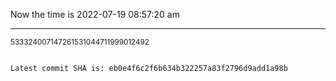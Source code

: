 Now the time is 2022-07-19 08:57:20 am

---

<small>533324007147261531044711999012492</small>

```txt

Latest commit SHA is: eb0e4f6c2f6b634b322257a83f2796d9add1a98b
```
